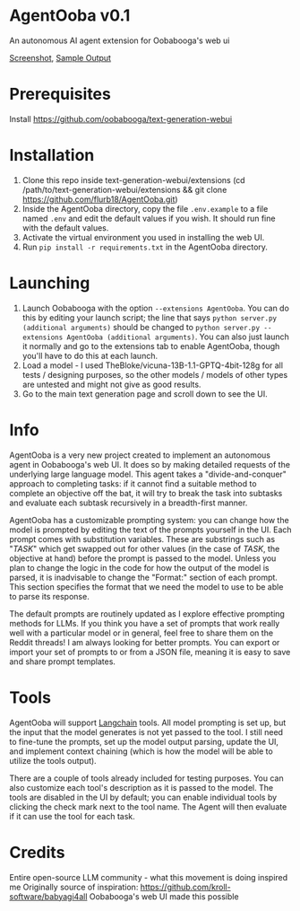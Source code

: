 # AgentOoba v0.1
An autonomous AI agent extension for Oobabooga's web ui

[Screenshot](https://imgur.com/a/uapv6jd), [Sample Output](https://pastebin.com/Mp5JHEUq)

# Prerequisites
Install https://github.com/oobabooga/text-generation-webui

# Installation
1. Clone this repo inside text-generation-webui/extensions (cd /path/to/text-generation-webui/extensions && git clone https://github.com/flurb18/AgentOoba.git)
2. Inside the AgentOoba directory, copy the file `.env.example` to a file named `.env` and edit the default values if you wish. It should run fine with the default values.
3. Activate the virtual environment you used in installing the web UI.
4. Run `pip install -r requirements.txt` in the AgentOoba directory.

# Launching
1. Launch Oobabooga with the option `--extensions AgentOoba`. You can do this by editing your launch script; the line that says `python server.py (additional arguments)` should be changed to `python server.py --extensions AgentOoba (additional arguments)`. You can also just launch it normally and go to the extensions tab to enable AgentOoba, though you'll have to do this at each launch.
2. Load a model - I used TheBloke/vicuna-13B-1.1-GPTQ-4bit-128g for all tests / designing purposes, so the other models / models of other types are untested and might not give as good results.
3. Go to the main text generation page and scroll down to see the UI.

# Info

AgentOoba is a very new project created to implement an autonomous agent in Oobabooga's web UI. It does so by making detailed requests of the underlying large language model. This agent takes a "divide-and-conquer" approach to completing tasks: if it cannot find a suitable method to complete an objective off the bat, it will try to break the task into subtasks and evaluate each subtask recursively in a breadth-first manner.

AgentOoba has a customizable prompting system: you can change how the model is prompted by editing the text of the prompts yourself in the UI. Each prompt comes with substitution variables. These are substrings such as "_TASK_" which get swapped out for other values (in the case of _TASK_, the objective at hand) before the prompt is passed to the model. Unless you plan to change the logic in the code for how the output of the model is parsed, it is inadvisable to change the "Format:" section of each prompt. This section specifies the format that we need the model to use to be able to parse its response.

The default prompts are routinely updated as I explore effective prompting methods for LLMs. If you think you have a set of prompts that work really well with a particular model or in general, feel free to share them on the Reddit threads! I am always looking for better prompts. You can export or import your set of prompts to or from a JSON file, meaning it is easy to save and share prompt templates.

# Tools

AgentOoba will support [Langchain](https://python.langchain.com/en/latest/index.html) tools. All model prompting is set up, but the input that the model generates is not yet passed to the tool. I still need to fine-tune the prompts, set up the model output parsing, update the UI, and implement context chaining (which is how the model will be able to utilize the tools output).

There are a couple of tools already included for testing purposes. You can also customize each tool's description as it is passed to the model. The tools are disabled in the UI by default; you can enable individual tools by clicking the check mark next to the tool name. The Agent will then evaluate if it can use the tool for each task.

# Credits

Entire open-source LLM community - what this movement is doing inspired me
Originally source of inspiration: https://github.com/kroll-software/babyagi4all
Oobabooga's web UI made this possible

